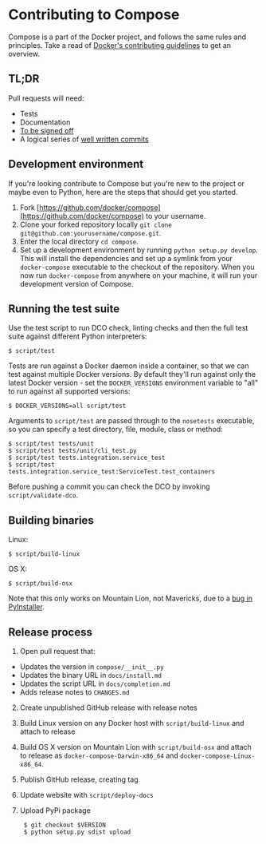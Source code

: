 # Contributing to Compose

Compose is a part of the Docker project, and follows the same rules and
principles. Take a read of [Docker's contributing guidelines](https://github.com/docker/docker/blob/master/CONTRIBUTING.md)
to get an overview.

## TL;DR

Pull requests will need:

 - Tests
 - Documentation
 - [To be signed off](https://github.com/docker/docker/blob/master/CONTRIBUTING.md#sign-your-work)
 - A logical series of [well written commits](https://github.com/alphagov/styleguides/blob/master/git.md)

## Development environment

If you're looking contribute to Compose
but you're new to the project or maybe even to Python, here are the steps
that should get you started.

1. Fork [https://github.com/docker/compose](https://github.com/docker/compose)
   to your username.
2. Clone your forked repository locally `git clone git@github.com:yourusername/compose.git`.
3. Enter the local directory `cd compose`.
4. Set up a development environment by running `python setup.py develop`. This
   will install the dependencies and set up a symlink from your `docker-compose`
   executable to the checkout of the repository. When you now run
   `docker-compose` from anywhere on your machine, it will run your development
   version of Compose.

## Running the test suite

Use the test script to run DCO check, linting checks and then the full test
suite against different Python interpreters:

    $ script/test

Tests are run against a Docker daemon inside a container, so that we can test
against multiple Docker versions. By default they'll run against only the latest
Docker version - set the `DOCKER_VERSIONS` environment variable to "all" to run
against all supported versions:

    $ DOCKER_VERSIONS=all script/test

Arguments to `script/test` are passed through to the `nosetests` executable, so
you can specify a test directory, file, module, class or method:

    $ script/test tests/unit
    $ script/test tests/unit/cli_test.py
    $ script/test tests.integration.service_test
    $ script/test tests.integration.service_test:ServiceTest.test_containers

Before pushing a commit you can check the DCO by invoking `script/validate-dco`.

## Building binaries

Linux:

    $ script/build-linux

OS X:

    $ script/build-osx

Note that this only works on Mountain Lion, not Mavericks, due to a
[bug in PyInstaller](http://www.pyinstaller.org/ticket/807).

## Release process

1. Open pull request that:
 - Updates the version in `compose/__init__.py`
 - Updates the binary URL in `docs/install.md`
 - Updates the script URL in `docs/completion.md`
 - Adds release notes to `CHANGES.md`
2. Create unpublished GitHub release with release notes
3. Build Linux version on any Docker host with `script/build-linux` and attach
   to release
4. Build OS X version on Mountain Lion with `script/build-osx` and attach to
   release as `docker-compose-Darwin-x86_64` and `docker-compose-Linux-x86_64`.
5. Publish GitHub release, creating tag
6. Update website with `script/deploy-docs`
7. Upload PyPi package

        $ git checkout $VERSION
        $ python setup.py sdist upload
